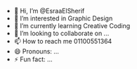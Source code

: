 - 👋 Hi, I’m @EsraaElSherif
- 👀 I’m interested in Graphic Design
- 🌱 I’m currently learning Creative Coding
- 💞️ I’m looking to collaborate on ...
- 📫 How to reach me 01100551364
- 😄 Pronouns: ...
- ⚡ Fun fact: ...

<!---
EsraaElSherif/EsraaElSherif is a ✨ special ✨ repository because its `README.md` (this file) appears on your GitHub profile.
You can click the Preview link to take a look at your changes.
--->
